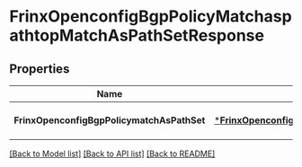 # FrinxOpenconfigBgpPolicyMatchaspathtopMatchAsPathSetResponse

## Properties
Name | Type | Description | Notes
------------ | ------------- | ------------- | -------------
**FrinxOpenconfigBgpPolicymatchAsPathSet** | [***FrinxOpenconfigBgpPolicyMatchaspathtopMatchAsPathSet**](frinx.openconfig.bgp.policy.matchaspathtop.MatchAsPathSet.md) |  | [optional] [default to null]

[[Back to Model list]](../README.md#documentation-for-models) [[Back to API list]](../README.md#documentation-for-api-endpoints) [[Back to README]](../README.md)


